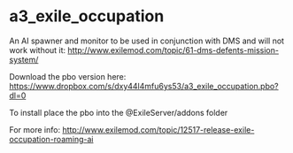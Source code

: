 # a3_exile_occupation
An AI spawner and monitor to be used in conjunction with DMS and will not work without it:
http://www.exilemod.com/topic/61-dms-defents-mission-system/

Download the pbo version here:
https://www.dropbox.com/s/dxy44l4mfu6ys53/a3_exile_occupation.pbo?dl=0

To install place the pbo into the @ExileServer/addons folder

For more info:
http://www.exilemod.com/topic/12517-release-exile-occupation-roaming-ai
